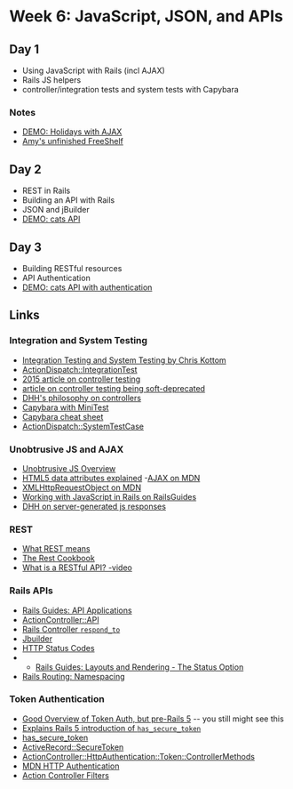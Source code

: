 # Week 6: JavaScript, JSON, and APIs

## Day 1

- Using JavaScript with Rails (incl AJAX)
- Rails JS helpers
- controller/integration tests and system tests with Capybara

### Notes
- [DEMO: Holidays with AJAX](notes/holidays)
- [Amy's unfinished FreeShelf]( notes/amy-freeshelf)

## Day 2

- REST in Rails
- Building an API with Rails
- JSON and jBuilder
- [DEMO: cats API](notes/cats)

## Day 3

- Building RESTful resources
- API Authentication
- [DEMO: cats API with authentication](notes/cats-with-auth)

## Links

### Integration and System Testing

- [Integration Testing and System Testing by Chris Kottom](https://chriskottom.com/blog/2017/04/full-stack-testing-with-rails-system-tests/)
- [ActionDispatch::IntegrationTest](http://api.rubyonrails.org/v5.2.0/classes/ActionDispatch/IntegrationTest.html)
- [2015 article on controller testing](https://medium.com/ruby-on-rails/testing-rails-controllers-d3fc59a91a78)
- [article on controller testing being soft-deprecated](https://medium.com/table-xi/whats-up-with-rails-controller-tests-f0ece1fdd9f0)
- [DHH's philosophy on controllers](http://jeromedalbert.com/how-dhh-organizes-his-rails-controllers/)
- [Capybara with MiniTest](https://github.com/teamcapybara/capybara#using-capybara-with-minitest)
- [Capybara cheat sheet](https://gist.github.com/zhengjia/428105)
- [ActionDispatch::SystemTestCase](http://api.rubyonrails.org/v5.2.0/classes/ActionDispatch/SystemTestCase.html)

### Unobtrusive JS and AJAX

- [Unobtrusive JS Overview](https://m.patrikonrails.com/a-definitive-guide-to-railss-unobtrusive-javascript-adapter-ef13bd047fff)
- [HTML5 data attributes explained](https://johnresig.com/blog/html-5-data-attributes/)
-[AJAX on MDN](https://developer.mozilla.org/en-US/docs/Web/Guide/AJAX)
- [XMLHttpRequestObject on MDN](https://developer.mozilla.org/en-US/docs/Web/API/XMLHttpRequest)
- [Working with JavaScript in Rails on RailsGuides](http://guides.rubyonrails.org/working_with_javascript_in_rails.html)
- [DHH on server-generated js responses](https://signalvnoise.com/posts/3697-server-generated-javascript-responses)

### REST

- [What REST means](https://codewords.recurse.com/issues/five/what-restful-actually-means)
- [The Rest Cookbook](http://restcookbook.com/)
- [What is a RESTful API? -video](https://youtu.be/Q-BpqyOT3a8)

### Rails APIs

- [Rails Guides: API Applications](http://guides.rubyonrails.org/api_app.html)
- [ActionController::API](http://api.rubyonrails.org/v5.2.0/classes/ActionController/API.html)
- [Rails Controller `respond_to`](http://api.rubyonrails.org/classes/ActionController/MimeResponds.html#method-i-respond_to)
- [Jbuilder](https://github.com/rails/jbuilder)
- [HTTP Status Codes](http://www.restapitutorial.com/httpstatuscodes.html)
- - [Rails Guides: Layouts and Rendering - The Status Option](http://guides.rubyonrails.org/layouts_and_rendering.html#the-status-option)
- [Rails Routing: Namespacing](http://guides.rubyonrails.org/routing.html#controller-namespaces-and-routing)

### Token Authentication

- [Good Overview of Token Auth, but pre-Rails 5](https://www.codeschool.com/blog/2014/02/03/token-based-authentication-rails/) -- you still might see this
- [Explains Rails 5 introduction of `has_secure_token`](https://blog.bigbinary.com/2016/03/23/has-secure-token-to-generate-unique-random-token-in-rails-5.html)
- [has_secure_token](http://api.rubyonrails.org/classes/ActiveRecord/SecureToken/ClassMethods.html#method-i-has_secure_token)
- [ActiveRecord::SecureToken](http://api.rubyonrails.org/classes/ActiveRecord/SecureToken/ClassMethods.html)
- [ActionController::HttpAuthentication::Token::ControllerMethods](http://api.rubyonrails.org/classes/ActionController/HttpAuthentication/Token/ControllerMethods.html)
- [MDN HTTP Authentication](https://developer.mozilla.org/en-US/docs/Web/HTTP/Authentication)
- [Action Controller Filters](http://guides.rubyonrails.org/action_controller_overview.html#filters)